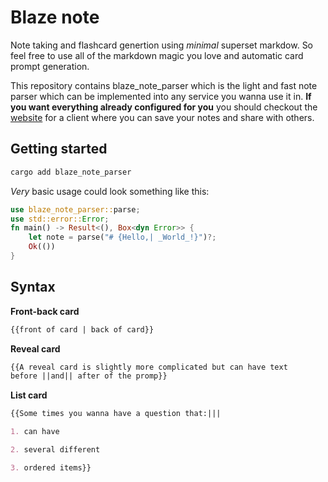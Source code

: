 # Blaze note

Note taking and flashcard genertion using _minimal_ superset markdow. So feel 
free to use all of the markdown magic you love and automatic card prompt 
generation.

This repository contains blaze_note_parser which is the light and fast note 
parser which can be implemented into any service you wanna use it in. **If you 
want everything already configured for you** you should checkout the 
[website](https://blazenote.com) for a client where you can save your notes and
share with others.

## Getting started

```sh
cargo add blaze_note_parser
```

_Very_ basic usage could look something like this: 

```rust
use blaze_note_parser::parse;
use std::error::Error;
fn main() -> Result<(), Box<dyn Error>> {
    let note = parse("# {Hello,| _World_!}")?;
    Ok(())
}
```

## Syntax

**Front-back card**
```md
{{front of card | back of card}}
```

**Reveal card**
```md
{{A reveal card is slightly more complicated but can have text 
before ||and|| after of the promp}}
```

**List card**
```md
{{Some times you wanna have a question that:|||

1. can have

2. several different

3. ordered items}}
```